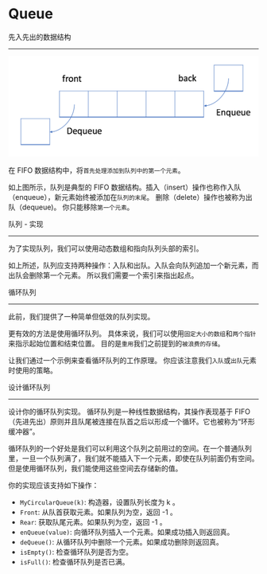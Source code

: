 # Queue



先入先出的数据结构

------

![img](assets/screen-shot-2018-05-03-at-151021.png)

在 FIFO 数据结构中，将`首先处理添加到队列中的第一个元素`。

如上图所示，队列是典型的 FIFO 数据结构。插入（insert）操作也称作入队（enqueue），新元素始终被添加在`队列的末尾`。 删除（delete）操作也被称为出队（dequeue)。 你只能移除`第一个元素`。

队列 - 实现

------

为了实现队列，我们可以使用动态数组和指向队列头部的索引。

如上所述，队列应支持两种操作：入队和出队。入队会向队列追加一个新元素，而出队会删除第一个元素。 所以我们需要一个索引来指出起点。

循环队列

------

此前，我们提供了一种简单但低效的队列实现。

更有效的方法是使用循环队列。 具体来说，我们可以使用`固定大小的数组`和`两个指针`来指示起始位置和结束位置。 目的是`重用`我们之前提到的`被浪费的存储`。

让我们通过一个示例来查看循环队列的工作原理。 你应该注意我们`入队`或`出队`元素时使用的策略。

设计循环队列

------

设计你的循环队列实现。 循环队列是一种线性数据结构，其操作表现基于 FIFO（先进先出）原则并且队尾被连接在队首之后以形成一个循环。它也被称为“环形缓冲器”。

循环队列的一个好处是我们可以利用这个队列之前用过的空间。在一个普通队列里，一旦一个队列满了，我们就不能插入下一个元素，即使在队列前面仍有空间。但是使用循环队列，我们能使用这些空间去存储新的值。

你的实现应该支持如下操作：

- `MyCircularQueue(k)`: 构造器，设置队列长度为 k 。
- `Front`: 从队首获取元素。如果队列为空，返回 -1 。
- `Rear`: 获取队尾元素。如果队列为空，返回 -1 。
- `enQueue(value)`: 向循环队列插入一个元素。如果成功插入则返回真。
- `deQueue()`: 从循环队列中删除一个元素。如果成功删除则返回真。
- `isEmpty()`: 检查循环队列是否为空。
- `isFull()`: 检查循环队列是否已满。